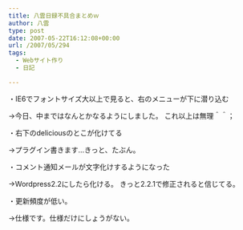 ```yaml
---
title: 八雲日録不具合まとめｗ
author: 八雲
type: post
date: 2007-05-22T16:12:08+00:00
url: /2007/05/294
tags:
  - Webサイト作り
  - 日記

---
```

・IE6でフォントサイズ大以上で見ると、右のメニューが下に潜り込む
  
→今日、中まではなんとかなるようにしました。 これ以上は無理＾＾；

・右下のdeliciousのとこが化けてる
  
→プラグイン書きます…きっと、たぶん。

・コメント通知メールが文字化けするようになった
  
→Wordpress2.2にしたら化ける。 きっと2.2.1で修正されると信じてる。

・更新頻度が低い。
  
→仕様です。仕様だけにしょうがない。
